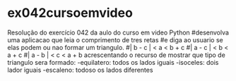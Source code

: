 # ex042cursoemvideo
Resolução do exercício 042 da aulo do curso em video Python
#desenvolva uma aplicacao que leia o comprimento de tres retas
#e diga ao usuario se elas podem ou nao formar um triangulo.
#| b - c | < a < b + c 
#| a - c | < b < a + c 
#| a - b | < c < a + b 
acrescentando o recurso de mostrar que tipo de triangulo
sera formado:
-equilatero: todos os lados iguais
-isoceles: dois lador iguais
-escaleno: todoso os lados diferentes
